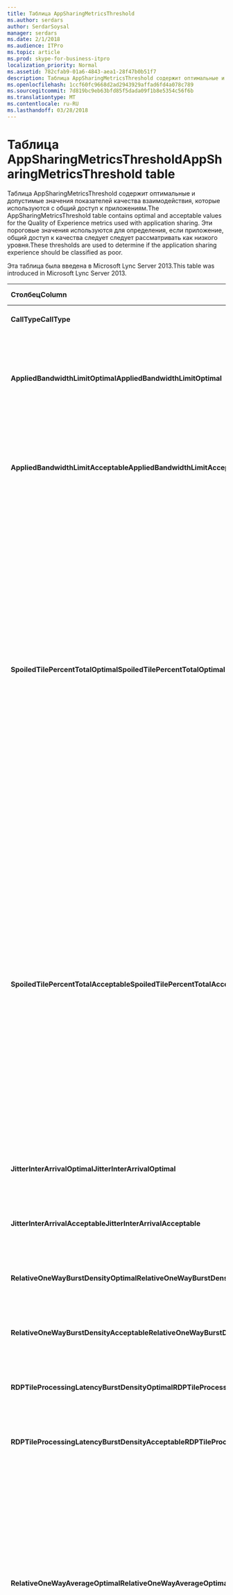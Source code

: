 ```yaml
---
title: Таблица AppSharingMetricsThreshold
ms.author: serdars
author: SerdarSoysal
manager: serdars
ms.date: 2/1/2018
ms.audience: ITPro
ms.topic: article
ms.prod: skype-for-business-itpro
localization_priority: Normal
ms.assetid: 782cfab9-01a6-4843-aea1-28f47b0b51f7
description: Таблица AppSharingMetricsThreshold содержит оптимальные и допустимые значения показателей качества взаимодействия, которые используются с общий доступ к приложениям. Эти пороговые значения используются для определения, если приложение, общий доступ к качества следует следует рассматривать как низкого уровня.
ms.openlocfilehash: 1ccf60fc9668d2ad2943929affad6fd4a078c789
ms.sourcegitcommit: 7d819bc9eb63bfd85f5dada09f1b8e5354c56f6b
ms.translationtype: MT
ms.contentlocale: ru-RU
ms.lasthandoff: 03/28/2018
---
```

# <a name="appsharingmetricsthreshold-table"></a><span data-ttu-id="f7505-104">Таблица AppSharingMetricsThreshold</span><span class="sxs-lookup"><span data-stu-id="f7505-104">AppSharingMetricsThreshold table</span></span>
 
<span data-ttu-id="f7505-105">Таблица AppSharingMetricsThreshold содержит оптимальные и допустимые значения показателей качества взаимодействия, которые используются с общий доступ к приложениям.</span><span class="sxs-lookup"><span data-stu-id="f7505-105">The AppSharingMetricsThreshold table contains optimal and acceptable values for the Quality of Experience metrics used with application sharing.</span></span> <span data-ttu-id="f7505-106">Эти пороговые значения используются для определения, если приложение, общий доступ к качества следует следует рассматривать как низкого уровня.</span><span class="sxs-lookup"><span data-stu-id="f7505-106">These thresholds are used to determine if the application sharing experience should be classified as poor.</span></span>
  
<span data-ttu-id="f7505-107">Эта таблица была введена в Microsoft Lync Server 2013.</span><span class="sxs-lookup"><span data-stu-id="f7505-107">This table was introduced in Microsoft Lync Server 2013.</span></span>
  
|<span data-ttu-id="f7505-108">**Столбец**</span><span class="sxs-lookup"><span data-stu-id="f7505-108">**Column**</span></span>|<span data-ttu-id="f7505-109">**Тип данных**</span><span class="sxs-lookup"><span data-stu-id="f7505-109">**Data Type**</span></span>|<span data-ttu-id="f7505-110">**Ключ или индекс**</span><span class="sxs-lookup"><span data-stu-id="f7505-110">**Key/Index**</span></span>|<span data-ttu-id="f7505-111">**Сведения**</span><span class="sxs-lookup"><span data-stu-id="f7505-111">**Details**</span></span>|
|:-----|:-----|:-----|:-----|
|<span data-ttu-id="f7505-112">**CallType**</span><span class="sxs-lookup"><span data-stu-id="f7505-112">**CallType**</span></span> <br/> |<span data-ttu-id="f7505-113">целое</span><span class="sxs-lookup"><span data-stu-id="f7505-113">int</span></span>  <br/> |<span data-ttu-id="f7505-114">Primary</span><span class="sxs-lookup"><span data-stu-id="f7505-114">Primary</span></span>  <br/> |<span data-ttu-id="f7505-115">Тип размещенного вызова.</span><span class="sxs-lookup"><span data-stu-id="f7505-115">Type of call that was placed.</span></span>  <br/> |
|<span data-ttu-id="f7505-116">**AppliedBandwidthLimitOptimal**</span><span class="sxs-lookup"><span data-stu-id="f7505-116">**AppliedBandwidthLimitOptimal**</span></span> <br/> |<span data-ttu-id="f7505-117">целое</span><span class="sxs-lookup"><span data-stu-id="f7505-117">int</span></span>  <br/> ||<span data-ttu-id="f7505-118">Ограничение оптимальной пропускной способности для общего доступа к приложениям.</span><span class="sxs-lookup"><span data-stu-id="f7505-118">Optimal bandwidth limitation for application sharing.</span></span> <span data-ttu-id="f7505-119">Значение по умолчанию — 1000000.</span><span class="sxs-lookup"><span data-stu-id="f7505-119">The default value is 1000000.</span></span>  <br/> |
|<span data-ttu-id="f7505-120">**AppliedBandwidthLimitAcceptable**</span><span class="sxs-lookup"><span data-stu-id="f7505-120">**AppliedBandwidthLimitAcceptable**</span></span> <br/> |<span data-ttu-id="f7505-121">целое</span><span class="sxs-lookup"><span data-stu-id="f7505-121">int</span></span>  <br/> ||<span data-ttu-id="f7505-122">Ограничение пропускной способности приемлемой для общего доступа к приложениям.</span><span class="sxs-lookup"><span data-stu-id="f7505-122">Acceptable bandwidth limitation for application sharing.</span></span> <span data-ttu-id="f7505-123">Значение по умолчанию: 500000.</span><span class="sxs-lookup"><span data-stu-id="f7505-123">The default value is 500000.</span></span>  <br/> |
|<span data-ttu-id="f7505-124">**SpoiledTilePercentTotalOptimal**</span><span class="sxs-lookup"><span data-stu-id="f7505-124">**SpoiledTilePercentTotalOptimal**</span></span> <br/> |<span data-ttu-id="f7505-125">Decimal(5,2)</span><span class="sxs-lookup"><span data-stu-id="f7505-125">decimal(5,2)</span></span>  <br/> ||<span data-ttu-id="f7505-126">Оптимальное процент «испорченных» заголовков для классификации качества общий доступ к приложениям.</span><span class="sxs-lookup"><span data-stu-id="f7505-126">Optimal percentage rate for "spoiled" tiles for classifying an Application Sharing quality.</span></span> <span data-ttu-id="f7505-127">Это значение определяется как доля содержимого из пула, не достигшего средства просмотра.</span><span class="sxs-lookup"><span data-stu-id="f7505-127">This value is the percentage of the content from the sharer that did not reach the viewer.</span></span> <span data-ttu-id="f7505-128">Контент может отброшенного (или баловала) при клиента пула удаляет заголовков из источника графики или ASMCU размещает отменяются размещает из пула соответственно.</span><span class="sxs-lookup"><span data-stu-id="f7505-128">Content may be discarded (or spoiled) when the sharer discards tiles from the graphics source or the ASMCU tiles discards tiles from Sharer respectively.</span></span> <span data-ttu-id="f7505-129">Значение по умолчанию: % 11.</span><span class="sxs-lookup"><span data-stu-id="f7505-129">The default value is 11 percent.</span></span>  <br/> |
|<span data-ttu-id="f7505-130">**SpoiledTilePercentTotalAcceptable**</span><span class="sxs-lookup"><span data-stu-id="f7505-130">**SpoiledTilePercentTotalAcceptable**</span></span> <br/> |<span data-ttu-id="f7505-131">Decimal(5,2)</span><span class="sxs-lookup"><span data-stu-id="f7505-131">decimal(5,2)</span></span>  <br/> ||<span data-ttu-id="f7505-132">Допустимый процент «испорченных» заголовков для классификации качества общий доступ к приложениям.</span><span class="sxs-lookup"><span data-stu-id="f7505-132">Acceptable percentage rate for "spoiled" tiles for classifying an Application Sharing quality.</span></span> <span data-ttu-id="f7505-133">Это значение определяется как доля содержимого из пула, не достигшего средства просмотра.</span><span class="sxs-lookup"><span data-stu-id="f7505-133">This value is the percentage of the content from the sharer that did not reach the viewer.</span></span> <span data-ttu-id="f7505-134">Контент может отброшенного (или баловала) при клиента пула удаляет заголовков из источника графики или ASMCU размещает отменяются размещает из пула соответственно.</span><span class="sxs-lookup"><span data-stu-id="f7505-134">Content may be discarded (or spoiled) when the sharer discards tiles from the graphics source or the ASMCU tiles discards tiles from Sharer respectively.</span></span> <span data-ttu-id="f7505-135">Значение по умолчанию — на 36%.</span><span class="sxs-lookup"><span data-stu-id="f7505-135">The default value is 36 percent.</span></span>  <br/> |
|<span data-ttu-id="f7505-136">**JitterInterArrivalOptimal**</span><span class="sxs-lookup"><span data-stu-id="f7505-136">**JitterInterArrivalOptimal**</span></span> <br/> |<span data-ttu-id="f7505-137">целое</span><span class="sxs-lookup"><span data-stu-id="f7505-137">int</span></span>  <br/> ||<span data-ttu-id="f7505-138">Этот столбец не используется в Microsoft Lync Server 2013.</span><span class="sxs-lookup"><span data-stu-id="f7505-138">This column is not used in Microsoft Lync Server 2013.</span></span>  <br/> |
|<span data-ttu-id="f7505-139">**JitterInterArrivalAcceptable**</span><span class="sxs-lookup"><span data-stu-id="f7505-139">**JitterInterArrivalAcceptable**</span></span> <br/> |<span data-ttu-id="f7505-140">целое</span><span class="sxs-lookup"><span data-stu-id="f7505-140">int</span></span>  <br/> ||<span data-ttu-id="f7505-141">Этот столбец не используется в Microsoft Lync Server 2013.</span><span class="sxs-lookup"><span data-stu-id="f7505-141">This column is not used in Microsoft Lync Server 2013.</span></span>  <br/> |
|<span data-ttu-id="f7505-142">**RelativeOneWayBurstDensityOptimal**</span><span class="sxs-lookup"><span data-stu-id="f7505-142">**RelativeOneWayBurstDensityOptimal**</span></span> <br/> |<span data-ttu-id="f7505-143">число с плавающей точкой</span><span class="sxs-lookup"><span data-stu-id="f7505-143">float</span></span>  <br/> ||<span data-ttu-id="f7505-144">Этот столбец не используется в Microsoft Lync Server 2013.</span><span class="sxs-lookup"><span data-stu-id="f7505-144">This column is not used in Microsoft Lync Server 2013.</span></span>  <br/> |
|<span data-ttu-id="f7505-145">**RelativeOneWayBurstDensityAcceptable**</span><span class="sxs-lookup"><span data-stu-id="f7505-145">**RelativeOneWayBurstDensityAcceptable**</span></span> <br/> |<span data-ttu-id="f7505-146">число с плавающей точкой</span><span class="sxs-lookup"><span data-stu-id="f7505-146">float</span></span>  <br/> ||<span data-ttu-id="f7505-147">Этот столбец не используется в Microsoft Lync Server 2013.</span><span class="sxs-lookup"><span data-stu-id="f7505-147">This column is not used in Microsoft Lync Server 2013.</span></span>  <br/> |
|<span data-ttu-id="f7505-148">**RDPTileProcessingLatencyBurstDensityOptimal**</span><span class="sxs-lookup"><span data-stu-id="f7505-148">**RDPTileProcessingLatencyBurstDensityOptimal**</span></span> <br/> |<span data-ttu-id="f7505-149">число с плавающей точкой</span><span class="sxs-lookup"><span data-stu-id="f7505-149">float</span></span>  <br/> ||<span data-ttu-id="f7505-150">Этот столбец не используется в Microsoft Lync Server 2013.</span><span class="sxs-lookup"><span data-stu-id="f7505-150">This column is not used in Microsoft Lync Server 2013.</span></span>  <br/> |
|<span data-ttu-id="f7505-151">**RDPTileProcessingLatencyBurstDensityAcceptable**</span><span class="sxs-lookup"><span data-stu-id="f7505-151">**RDPTileProcessingLatencyBurstDensityAcceptable**</span></span> <br/> |<span data-ttu-id="f7505-152">число с плавающей точкой</span><span class="sxs-lookup"><span data-stu-id="f7505-152">float</span></span>  <br/> ||<span data-ttu-id="f7505-153">Этот столбец не используется в Microsoft Lync Server 2013.</span><span class="sxs-lookup"><span data-stu-id="f7505-153">This column is not used in Microsoft Lync Server 2013.</span></span>  <br/> |
|<span data-ttu-id="f7505-154">**RelativeOneWayAverageOptimal**</span><span class="sxs-lookup"><span data-stu-id="f7505-154">**RelativeOneWayAverageOptimal**</span></span> <br/> |<span data-ttu-id="f7505-155">число с плавающей точкой</span><span class="sxs-lookup"><span data-stu-id="f7505-155">float</span></span>  <br/> ||<span data-ttu-id="f7505-156">Оптимальное значение для относительно Односторонняя задержка между конечными точками два мультимедиа, участвующих в общий доступ к приложениям.</span><span class="sxs-lookup"><span data-stu-id="f7505-156">Optimal value for the relative one-way delay between the two media endpoints involved in the application sharing.</span></span> <span data-ttu-id="f7505-157">Это мера односкачковой задержки.</span><span class="sxs-lookup"><span data-stu-id="f7505-157">This is a single-hop latency measure.</span></span> <span data-ttu-id="f7505-158">Значение по умолчанию — 1.0 секунд.</span><span class="sxs-lookup"><span data-stu-id="f7505-158">The default value is 1.0 seconds.</span></span>  <br/> <span data-ttu-id="f7505-159">Столбец был введен в Microsoft Lync Server 2013.</span><span class="sxs-lookup"><span data-stu-id="f7505-159">The column was introduced in Microsoft Lync Server 2013.</span></span>  <br/> |
|<span data-ttu-id="f7505-160">**RelativeOneWayAverageAcceptable**</span><span class="sxs-lookup"><span data-stu-id="f7505-160">**RelativeOneWayAverageAcceptable**</span></span> <br/> |<span data-ttu-id="f7505-161">число с плавающей точкой</span><span class="sxs-lookup"><span data-stu-id="f7505-161">float</span></span>  <br/> ||<span data-ttu-id="f7505-162">Оптимальное значение для относительно Односторонняя задержка между конечными точками два мультимедиа, участвующих в общий доступ к приложениям.</span><span class="sxs-lookup"><span data-stu-id="f7505-162">Optimal value for the relative one-way delay between the two media endpoints involved in the application sharing.</span></span> <span data-ttu-id="f7505-163">Это мера односкачковой задержки.</span><span class="sxs-lookup"><span data-stu-id="f7505-163">This is a single-hop latency measure.</span></span> <span data-ttu-id="f7505-164">Значение по умолчанию — 1,75 секунд.</span><span class="sxs-lookup"><span data-stu-id="f7505-164">The default value is 1.75 seconds.</span></span>  <br/> <span data-ttu-id="f7505-165">Столбец был введен в Microsoft Lync Server 2013.</span><span class="sxs-lookup"><span data-stu-id="f7505-165">The column was introduced in Microsoft Lync Server 2013.</span></span>  <br/> |
|<span data-ttu-id="f7505-166">**RDPTileProcessingLatencyAverageOptimal**</span><span class="sxs-lookup"><span data-stu-id="f7505-166">**RDPTileProcessingLatencyAverageOptimal**</span></span> <br/> |<span data-ttu-id="f7505-167">число с плавающей точкой</span><span class="sxs-lookup"><span data-stu-id="f7505-167">float</span></span>  <br/> ||<span data-ttu-id="f7505-168">Оптимальное значение Средняя заголовков RDP, обработки задержка в сервер конференций AS на протяжении сеанса просмотра.</span><span class="sxs-lookup"><span data-stu-id="f7505-168">Optimal value of the average RDP tile processing latency in the AS Conferencing Server over the duration of the viewing session.</span></span> <span data-ttu-id="f7505-169">Задержка при разницу между кодируются Frame запустить на сервере (средство предоставления доступа и MCU в зависимости от сценария) и тот же пакет — это декодированных в средстве просмотра.</span><span class="sxs-lookup"><span data-stu-id="f7505-169">Latency is the time difference between when the Start Frame is encoded on the server (sharer or MCU depending on the scenario) and the same Start Frame is decoded on the viewer.</span></span>  <br/> <span data-ttu-id="f7505-170">Высокое среднее значение отражает более длительную задержку при просмотре.</span><span class="sxs-lookup"><span data-stu-id="f7505-170">A high average reflects a longer delay in the viewing experience.</span></span> <span data-ttu-id="f7505-171">На перегруженном сервере конференц-связи могут происходить в среднем более длительные задержки.</span><span class="sxs-lookup"><span data-stu-id="f7505-171">An overloaded conferencing server may experience higher average delays.</span></span> <span data-ttu-id="f7505-172">Значение по умолчанию равно 200 мс.</span><span class="sxs-lookup"><span data-stu-id="f7505-172">The default value is 200ms.</span></span>  <br/> <span data-ttu-id="f7505-173">Столбец был введен в Microsoft Lync Server 2013.</span><span class="sxs-lookup"><span data-stu-id="f7505-173">The column was introduced in Microsoft Lync Server 2013.</span></span>  <br/> |
|<span data-ttu-id="f7505-174">**RDPTileProcessingLatencyAverageAcceptable**</span><span class="sxs-lookup"><span data-stu-id="f7505-174">**RDPTileProcessingLatencyAverageAcceptable**</span></span> <br/> |<span data-ttu-id="f7505-175">число с плавающей точкой</span><span class="sxs-lookup"><span data-stu-id="f7505-175">float</span></span>  <br/> ||<span data-ttu-id="f7505-176">Допустимое значение Средняя заголовков RDP, обработки задержка в сервер конференций AS на протяжении сеанса просмотра.</span><span class="sxs-lookup"><span data-stu-id="f7505-176">Acceptable value of the average RDP tile processing latency in the AS Conferencing Server over the duration of the viewing session.</span></span> <span data-ttu-id="f7505-177">Задержка при разницу между кодируются Frame запустить на сервере (средство предоставления доступа и MCU в зависимости от сценария) и тот же пакет — это декодированных в средстве просмотра.</span><span class="sxs-lookup"><span data-stu-id="f7505-177">Latency is the time difference between when the Start Frame is encoded on the server (sharer or MCU depending on the scenario) and the same Start Frame is decoded on the viewer.</span></span>  <br/> <span data-ttu-id="f7505-178">Высокое среднее значение отражает более длительную задержку при просмотре.</span><span class="sxs-lookup"><span data-stu-id="f7505-178">A high average reflects a longer delay in the viewing experience.</span></span> <span data-ttu-id="f7505-179">На перегруженном сервере конференц-связи могут происходить в среднем более длительные задержки.</span><span class="sxs-lookup"><span data-stu-id="f7505-179">An overloaded conferencing server may experience higher average delays.</span></span> <span data-ttu-id="f7505-180">Значение по умолчанию равно 200 мс.</span><span class="sxs-lookup"><span data-stu-id="f7505-180">The default value is 200ms.</span></span>  <br/> <span data-ttu-id="f7505-181">Столбец был введен в Microsoft Lync Server 2013.</span><span class="sxs-lookup"><span data-stu-id="f7505-181">The column was introduced in Microsoft Lync Server 2013.</span></span>  <br/> |
   

